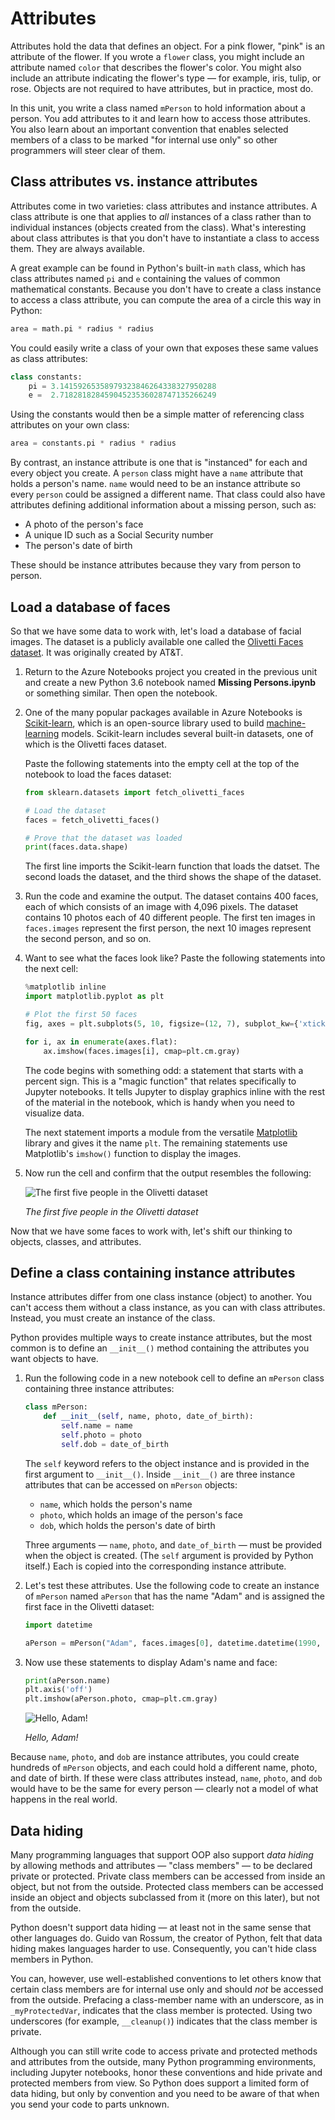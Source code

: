 # Attributes

Attributes hold the data that defines an object. For a pink flower, "pink" is an attribute of the flower. If you wrote a `flower` class, you might include an attribute named `color` that describes the flower's color. You might also include an attribute indicating the flower's type — for example, iris, tulip, or rose. Objects are not required to have attributes, but in practice, most do.

In this unit, you write a class named `mPerson` to hold information about a person. You  add attributes to it and learn how to access those attributes. You  also learn about an important convention that enables selected members of a class to be marked "for internal use only" so other programmers will steer clear of them.

## Class attributes vs. instance attributes

Attributes come in two varieties: class attributes and instance attributes. A class attribute is one that applies to *all* instances of a class rather than to individual instances (objects created from the class). What's interesting about class attributes is that you don't have to instantiate a class to access them. They are always available. 

A great example can be found in Python's built-in `math` class, which has class attributes named `pi` and `e` containing the values of common mathematical constants. Because you don't have to create a class instance to access a class attribute, you can compute the area of a circle this way in Python:

```python
area = math.pi * radius * radius
```

You could easily write a class of your own that exposes these same values as class attributes:

```python
class constants:
    pi = 3.14159265358979323846264338327950288
    e =  2.71828182845904523536028747135266249
```

Using the constants would then be a simple matter of referencing class attributes on your own class:

```python
area = constants.pi * radius * radius
```

By contrast, an instance attribute is one that is "instanced" for each and every object you create. A `person` class might have a `name` attribute that holds a person's name. `name` would need to be an instance attribute so every `person` could be assigned a different name. That class could also have attributes defining additional information about a missing person, such as:

- A photo of the person's face
- A unique ID such as a Social Security number
- The person's date of birth

These should be instance attributes because they vary from person to person.

## Load a database of faces

So that we have some data to work with, let's load a database of facial images. The dataset is a publicly available one called the [Olivetti Faces dataset](https://scikit-learn.org/0.19/datasets/olivetti_faces.html). It was originally created by AT&T.

1. Return to the Azure Notebooks project you created in the previous unit and create a new Python 3.6 notebook named **Missing Persons.ipynb** or something similar. Then open the notebook.

1. One of the many popular packages available in Azure Notebooks is [Scikit-learn](https://scikit-learn.org/stable/index.html), which is an open-source library used to build [machine-learning](https://en.wikipedia.org/wiki/Machine_learning) models. Scikit-learn includes several built-in datasets, one of which is the Olivetti faces dataset.

	Paste the following statements into the empty cell at the top of the notebook to load the faces dataset:

	```python
	from sklearn.datasets import fetch_olivetti_faces
	
	# Load the dataset
	faces = fetch_olivetti_faces()

	# Prove that the dataset was loaded
	print(faces.data.shape)
	```

	The first line imports the Scikit-learn function that loads the datset. The second loads the dataset, and the third shows the shape of the dataset.

1. Run the code and examine the output. The dataset contains 400 faces, each of which consists of an image with 4,096 pixels. The dataset contains 10 photos each of 40 different people. The first ten images in `faces.images` represent the first person, the next 10 images represent the second person, and so on.

1. Want to see what the faces look like? Paste the following statements into the next cell:

	```python
	%matplotlib inline
	import matplotlib.pyplot as plt
	
	# Plot the first 50 faces
	fig, axes = plt.subplots(5, 10, figsize=(12, 7), subplot_kw={'xticks': [], 'yticks': []})
	
	for i, ax in enumerate(axes.flat):
	    ax.imshow(faces.images[i], cmap=plt.cm.gray)
	```

	The code begins with something odd: a statement that starts with a percent sign. This is a "magic function" that relates specifically to Jupyter notebooks. It tells Jupyter to display graphics inline with the rest of the material in the notebook, which is handy when you need to visualize data.

	The next statement imports a module from the versatile [Matplotlib](https://matplotlib.org/) library and gives it the name `plt`. The remaining statements use Matplotlib's `imshow()` function to display the images.

1. Now run the cell and confirm that the output resembles the following:

	![The first five people in the Olivetti dataset](media/show-faces.png)

	_The first five people in the Olivetti dataset_

Now that we have some faces to work with, let's shift our thinking to objects, classes, and attributes.

## Define a class containing instance attributes

Instance attributes differ from one class instance (object) to another. You can't access them without a class instance, as you can with class attributes. Instead, you must create an instance of the class.

Python provides multiple ways to create instance attributes, but the most common is to define an `__init__()` method containing the attributes you want objects to have.

1. Run the following code in a new notebook cell to define an `mPerson` class containing three instance attributes:

	```python
	class mPerson:
	    def __init__(self, name, photo, date_of_birth):
	        self.name = name
	        self.photo = photo
	        self.dob = date_of_birth
	```

	The `self` keyword refers to the object instance and is provided in the first argument to `__init__()`. Inside `__init__()` are three instance attributes that can be accessed on `mPerson` objects:

	- `name`, which holds the person's name
	- `photo`, which holds an image of the person's face
	- `dob`, which holds the person's date of birth

	Three arguments — `name`, `photo`, and `date_of_birth` — must be provided when the object is created. (The `self` argument is provided by Python itself.) Each is copied into the corresponding instance attribute.

1. Let's test these attributes. Use the following code to create an instance of `mPerson` named `aPerson` that has the name "Adam" and is assigned the first face in the Olivetti dataset:

	```python
	import datetime

	aPerson = mPerson("Adam", faces.images[0], datetime.datetime(1990, 9, 16))
	```

1. Now use these statements to display Adam's name and face:

	```python
	print(aPerson.name)
	plt.axis('off')
	plt.imshow(aPerson.photo, cmap=plt.cm.gray)
	```

	![Hello, Adam!](media/adams-face.png)

	_Hello, Adam!_

Because `name`, `photo`, and `dob` are instance attributes, you could create hundreds of `mPerson` objects, and each could hold a different name, photo, and date of birth. If these were class attributes instead, `name`, `photo`, and `dob` would have to be the same for every person — clearly not a model of what happens in the real world.

## Data hiding

Many programming languages that support OOP also support *data hiding* by allowing methods and attributes — "class members" — to be declared private or protected. Private class members can be accessed from inside an object, but not from the outside. Protected class members can be accessed inside an object and objects subclassed from it (more on this later), but not from the outside.

Python doesn't support data hiding — at least not in the same sense that other languages do. Guido van Rossum, the creator of Python, felt that data hiding makes languages harder to use. Consequently, you can't hide class members in Python.

You can, however, use well-established conventions to let others know that certain class members are for internal use only and should *not* be accessed from the outside. Prefacing a class-member name with an underscore, as in `_myProtectedVar`, indicates that the class member is protected. Using two underscores (for example, `__cleanup()`) indicates that the class member is private.

Although you can still write code to access private and protected methods and attributes from the outside, many Python programming environments, including Jupyter notebooks, honor these conventions and hide private and protected members from view. So Python does support a limited form of data hiding, but only by convention and you need to be aware of that when you send your code to parts unknown.
